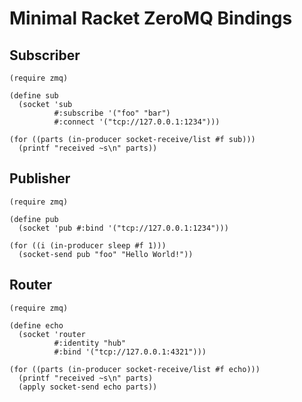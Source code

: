 # Minimal Racket ZeroMQ Bindings

## Subscriber

```racket
(require zmq)

(define sub
  (socket 'sub
          #:subscribe '("foo" "bar")
          #:connect '("tcp://127.0.0.1:1234")))

(for ((parts (in-producer socket-receive/list #f sub)))
  (printf "received ~s\n" parts))
```

## Publisher

```racket
(require zmq)

(define pub
  (socket 'pub #:bind '("tcp://127.0.0.1:1234")))

(for ((i (in-producer sleep #f 1)))
  (socket-send pub "foo" "Hello World!"))
```

## Router

```racket
(require zmq)

(define echo
  (socket 'router
          #:identity "hub"
          #:bind '("tcp://127.0.0.1:4321")))

(for ((parts (in-producer socket-receive/list #f echo)))
  (printf "received ~s\n" parts)
  (apply socket-send echo parts))
```

